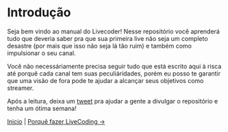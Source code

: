 # Introdução

Seja bem vindo ao manual do Livecoder! Nesse repositório você aprenderá tudo que deveria saber pra que sua primeira live
não seja um completo desastre (por mais que isso não seja lá tão ruim) e também como impulsionar o seu canal.

Você não necessáriamente precisa seguir tudo que está escrito aqui à risca até porquê cada canal tem suas
peculiáridades, porém eu posso te garantir que uma visão de fora pode te ajudar a alcançar seus objetivos como
streamer. 

Após a leitura, deixa um [tweet](https://twitter.com/compose/tweet) pra ajudar a gente a divulgar o repositório e tenha um ótima semana!

 [Inicio](/README.md) | [Porquê fazer LiveCoding ->](/contents/basics/1-2-why-livecoding.md)